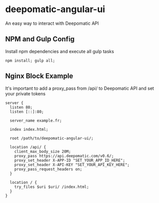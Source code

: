# deepomatic-angular-ui

An easy way to interact with Deepomatic API

## NPM and Gulp Config

Install npm dependencies and execute all gulp tasks

```
npm install; gulp all;
```

## Nginx Block Example

It's important to add a proxy_pass from /api/ to Deepomatic API and set your private tokens

```
server {
  listen 80;
  listen [::]:80;

  server_name example.fr;

  index index.html;

  root /path/to/deepomatic-angular-ui/;

  location /api/ {
    client_max_body_size 20M;
    proxy_pass https://api.deepomatic.com/v0.6/;
    proxy_set_header X-APP-ID "SET_YOUR_APP_ID_HERE";
    proxy_set_header X-API-KEY "SET_YOUR_API_KEY_HERE";
    proxy_pass_request_headers on;
  }

  location / {
    try_files $uri $uri/ /index.html;
  }
}
```
